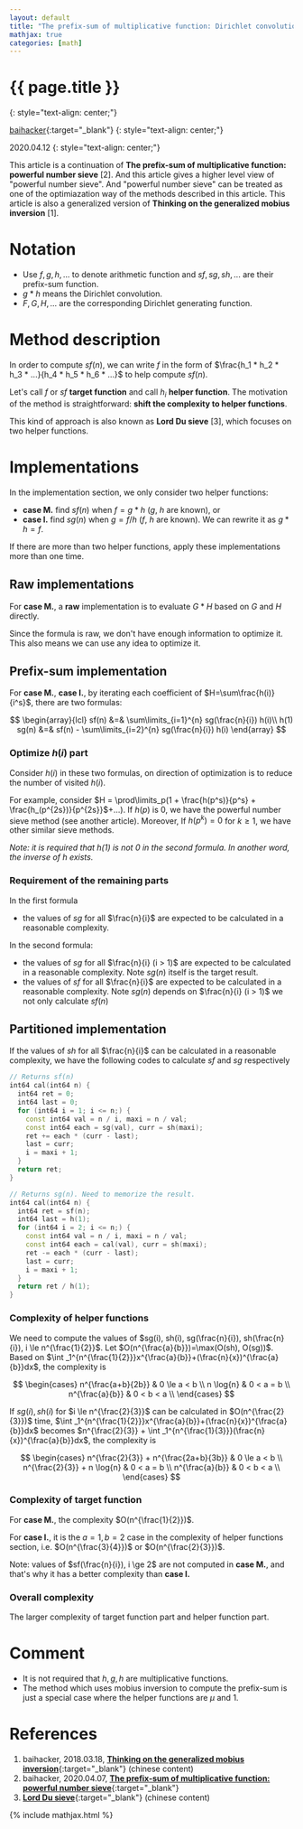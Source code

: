 ```yaml
---
layout: default
title: "The prefix-sum of multiplicative function: Dirichlet convolution"
mathjax: true
categories: [math]
---
```


<h1>{{ page.title }}</h1>
{: style="text-align: center;"}

[baihacker](https://github.com/baihacker){:target="_blank"}
{: style="text-align: center;"}

2020.04.12
{: style="text-align: center;"}

This article is a continuation of **The prefix-sum of multiplicative function: powerful number sieve** [2]. And this article gives a higher level view of "powerful number sieve". And "powerful number sieve" can be treated as one of the optimiazation way of the methods described in this article. This article is also a generalized version of **Thinking on the generalized mobius inversion** [1].

# Notation
 * Use $f,g,h,...$ to denote arithmetic function and $sf,sg,sh,...$ are their prefix-sum function.
 * $g*h$ means the Dirichlet convolution.
 * $F,G,H,...$ are the corresponding Dirichlet generating function. 

# Method description
In order to compute $sf(n)$, we can write $f$ in the form of $\frac{h_1 * h_2 * h_3 * ...}{h_4 * h_5 * h_6 * ...}$ to help compute $sf(n)$.

Let's call $f$ or $sf$ **target function** and call $h_i$ **helper function**. The motivation of the method is straightforward: **shift the complexity to helper functions**.

This kind of approach is also known as **Lord Du sieve** [3], which focuses on two helper functions.

# Implementations
In the implementation section, we only consider two helper functions:
* **case M.** find $sf(n)$ when $f=g*h$ ($g$, $h$ are known), or
* **case I.** find $sg(n)$ when $g=f/h$ ($f$, $h$ are known). We can rewrite it as $g*h=f$.

If there are more than two helper functions, apply these implementations more than one time.

## **Raw** implementations
For **case M.**, a **raw** implementation is to evaluate $G*H$ based on $G$ and $H$ directly.

Since the formula is raw, we don't have enough information to optimize it. This also means we can use any idea to optimize it.

## **Prefix-sum** implementation
For **case M.**, **case I.**, by iterating each coefficient of $H=\sum\frac{h(i)}{i^s}$, there are two formulas:

$$
\begin{array}{lcl}
sf(n) &=& \sum\limits_{i=1}^{n} sg(\frac{n}{i}) h(i)\\
h(1) sg(n) &=& sf(n) - \sum\limits_{i=2}^{n} sg(\frac{n}{i}) h(i)
\end{array}
$$

### Optimize $h(i)$ part
Consider $h(i)$ in these two formulas, on direction of optimization is to reduce the number of visited $h(i)$.

For example, consider $H = \prod\limits_p(1 + \frac{h(p^s)}{p^s} + \frac{h_(p^{2s})}{p^{2s}}$+...). If $h(p)$ is $0$, we have the powerful number sieve method (see another article). Moreover, If $h(p^k) = 0$ for $k \ge 1$, we have other similar sieve methods.

*Note: it is required that $h(1)$ is not $0$ in the second formula. In another word, the inverse of $h$ exists.*

### Requirement of the remaining parts

In the first formula
 * the values of $sg$ for all $\frac{n}{i}$ are expected to be calculated in a reasonable complexity.

In the second formula: 
 * the values of $sg$ for all $\frac{n}{i} (i > 1)$ are expected to be calculated in a reasonable complexity. Note $sg(n)$ itself is the target result.
 * the values of $sf$ for all $\frac{n}{i}$ are expected to be calculated in a reasonable complexity. Note $sg(n)$ depends on $\frac{n}{i} (i > 1)$ we not only calculate $sf(n)$

## **Partitioned** implementation
If the values of $sh$ for all $\frac{n}{i}$ can be calculated in a reasonable complexity, we have the following codes to calculate $sf$ and $sg$ respectively

```cpp
// Returns sf(n)
int64 cal(int64 n) {
  int64 ret = 0;
  int64 last = 0;
  for (int64 i = 1; i <= n;) {
    const int64 val = n / i, maxi = n / val;
    const int64 each = sg(val), curr = sh(maxi);
    ret += each * (curr - last);
    last = curr;
    i = maxi + 1;
  }
  return ret;
}
```

```cpp
// Returns sg(n). Need to memorize the result.
int64 cal(int64 n) {
  int64 ret = sf(n);
  int64 last = h(1);
  for (int64 i = 2; i <= n;) {
    const int64 val = n / i, maxi = n / val;
    const int64 each = cal(val), curr = sh(maxi);
    ret -= each * (curr - last);
    last = curr;
    i = maxi + 1;
  }
  return ret / h(1);
}
```

### Complexity of helper functions
We need to compute the values of $sg(i), sh(i), sg(\frac{n}{i}), sh(\frac{n}{i}), i \le n^{\frac{1}{2}}$. Let $O(n^{\frac{a}{b}})=\max(O(sh), O(sg))$. Based on $\int _1^{n^{\frac{1}{2}}}x^{\frac{a}{b}}+(\frac{n}{x})^{\frac{a}{b}}dx$, the complexity is 

$$
\begin{cases}
n^{\frac{a+b}{2b}} & 0 \le a < b \\
n \log{n} & 0 < a = b \\
n^{\frac{a}{b}} & 0 < b < a \\
\end{cases}
$$

If $sg(i), sh(i)$ for $i \le n^{\frac{2}{3}}$ can be calculated in $O(n^{\frac{2}{3}})$ time, $\int _1^{n^{\frac{1}{2}}}x^{\frac{a}{b}}+(\frac{n}{x})^{\frac{a}{b}}dx$ becomes $n^{\frac{2}{3}} + \int _1^{n^{\frac{1}{3}}}(\frac{n}{x})^{\frac{a}{b}}dx$, the complexity is

$$
\begin{cases}
n^{\frac{2}{3}} + n^{\frac{2a+b}{3b}} & 0 \le a < b \\
n^{\frac{2}{3}} + n \log{n} & 0 < a = b \\
n^{\frac{a}{b}} & 0 < b < a \\
\end{cases}
$$

### Complexity of target function
For **case M.**, the complexity $O(n^{\frac{1}{2}})$.

For **case I.**, it is the $a=1,b=2$ case in the complexity of helper functions section, i.e. $O(n^{\frac{3}{4}})$ or $O(n^{\frac{2}{3}})$.

Note: values of $sf(\frac{n}{i}), i \ge 2$ are not computed in **case M.**, and that's why it has a better complexity than **case I.**

### Overall complexity
The larger complexity of target function part and helper function part.

# Comment
* It is not required that $h, g, h$ are multiplicative functions.
* The method which uses mobius inversion to compute the prefix-sum is just a special case where the helper functions are $\mu$ and $1$.

# References
1. baihacker, 2018.03.18, [**Thinking on the generalized mobius inversion**](https://blog.csdn.net/baihacker/article/details/79597472){:target="_blank"} (chinese content)
2. baihacker, 2020.04.07, [**The prefix-sum of multiplicative function: powerful number sieve**](http://baihacker.github.io/main/){:target="_blank"}
3. [**Lord Du sieve**](https://oi-wiki.org/math/du/){:target="_blank"} (chinese content)

{% include mathjax.html %}
